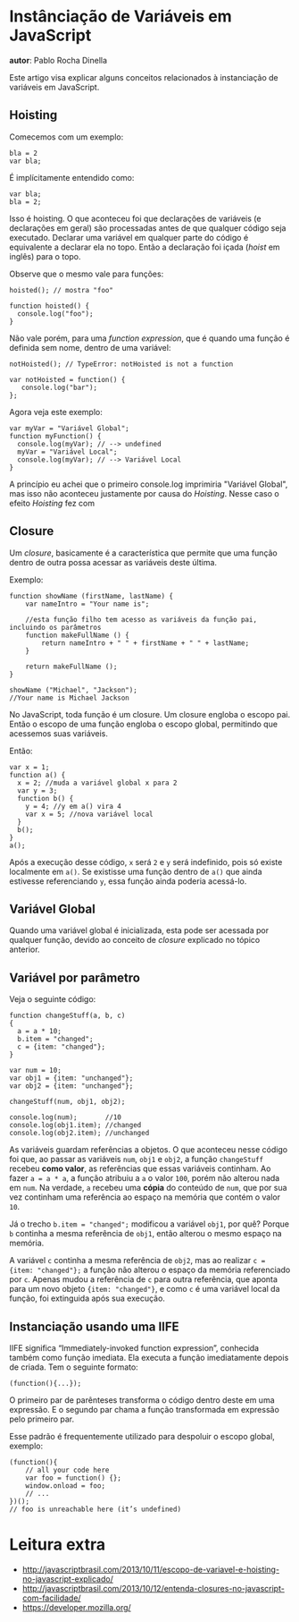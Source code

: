 # Instânciação de Variáveis em JavaScript
**autor**: Pablo Rocha Dinella

Este artigo visa explicar alguns conceitos relacionados à instanciação de variáveis em JavaScript.

## Hoisting

Comecemos com um exemplo:

```
bla = 2
var bla;
```
É implícitamente entendido como:
```
var bla;
bla = 2;
```
Isso é hoisting. O que aconteceu foi que declarações de variáveis (e declarações em geral) são processadas antes de que qualquer código seja executado. Declarar uma variável em qualquer parte do código é equivalente a declarar ela no topo. Então a declaração foi içada (*hoist* em inglês) para o topo.

Observe que o mesmo vale para funções:

```
hoisted(); // mostra "foo"

function hoisted() {
  console.log("foo");
}
```

Não vale porém, para uma *function expression*, que é quando uma função é definida sem nome, dentro de uma variável:

```
notHoisted(); // TypeError: notHoisted is not a function

var notHoisted = function() {
   console.log("bar");
};
```

Agora veja este exemplo:

```
var myVar = "Variável Global";
function myFunction() {
  console.log(myVar); // --> undefined
  myVar = "Variável Local";
  console.log(myVar); // --> Variável Local
}
```

A princípio eu achei que o primeiro console.log imprimiria "Variável Global", mas isso não aconteceu justamente por causa do *Hoisting*. Nesse caso o efeito *Hoisting* fez com

## Closure

Um *closure*, basicamente é a característica que permite que uma função dentro de outra possa acessar as variáveis deste última.

Exemplo:

```
function showName (firstName, lastName) {
	var nameIntro = "Your name is";

	//esta função filho tem acesso as variáveis da função pai, incluindo os parâmetros
	function makeFullName () {
		return nameIntro + " " + firstName + " " + lastName;
	}

	return makeFullName ();
}

showName ("Michael", "Jackson");
//Your name is Michael Jackson
```

No JavaScript, toda função é um closure. Um closure engloba o escopo pai. Então o escopo de uma função engloba o escopo global, permitindo que acessemos suas variáveis.

Então:

```
var x = 1;
function a() {
  x = 2; //muda a variável global x para 2
  var y = 3;
  function b() {
    y = 4; //y em a() vira 4
    var x = 5; //nova variável local
  }
  b();
}
a();
```

Após a execução desse código, `x` será `2` e `y` será indefinido, pois só existe localmente em `a()`. Se existisse uma função dentro de `a()` que ainda estivesse referenciando `y`, essa função ainda poderia acessá-lo.

## Variável Global

Quando uma variável global é inicializada, esta pode ser acessada por qualquer função, devido ao conceito de *closure* explicado no tópico anterior.

## Variável por parâmetro

Veja o seguinte código:

```
function changeStuff(a, b, c)
{
  a = a * 10;
  b.item = "changed";
  c = {item: "changed"};
}

var num = 10;
var obj1 = {item: "unchanged"};
var obj2 = {item: "unchanged"};

changeStuff(num, obj1, obj2);

console.log(num);       //10
console.log(obj1.item); //changed   
console.log(obj2.item); //unchanged
```
As variáveis guardam referências a objetos. O que aconteceu nesse código foi que, ao passar as variáveis `num`, `obj1` e `obj2`, a função `changeStuff` recebeu **como valor**, as referências que essas variáveis continham. Ao fazer `a = a * a`, a função atribuiu a `a` o valor `100`, porém não alterou nada em `num`. Na verdade, `a` recebeu uma **cópia** do conteúdo de `num`, que por sua vez continham uma referência ao espaço na memória que contém o valor `10`.

Já o trecho `b.item = "changed";` modificou a variável `obj1`, por quê? Porque `b` continha a mesma referência de `obj1`, então alterou o mesmo espaço na memória.

A variável `c` continha a mesma referência de `obj2`, mas ao realizar `c = {item: "changed"};` a função não alterou o espaço da memória referenciado por `c`. Apenas mudou a referência de `c` para outra referência, que aponta para um novo objeto `{item: "changed"}`, e como `c` é uma variável local da função, foi extinguida após sua execução.

## Instanciação usando uma IIFE

IIFE significa “Immediately-invoked function expression”, conhecida também como função imediata. Ela executa a função imediatamente depois de criada. Tem o seguinte formato:

```
(function(){...});
```

O primeiro par de parênteses transforma o código dentro deste em uma expressão. E o segundo par chama a função transformada em expressão pelo primeiro par.

Esse padrão é frequentemente utilizado para despoluir o escopo global, exemplo:

```
(function(){
    // all your code here
    var foo = function() {};
    window.onload = foo;
    // ...
})();
// foo is unreachable here (it’s undefined)
```

# Leitura extra

- http://javascriptbrasil.com/2013/10/11/escopo-de-variavel-e-hoisting-no-javascript-explicado/
- http://javascriptbrasil.com/2013/10/12/entenda-closures-no-javascript-com-facilidade/
- https://developer.mozilla.org/
